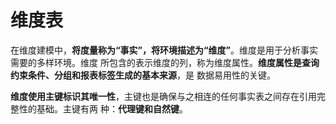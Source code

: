 维度表
================================================================================
在维度建模中，**将度量称为“事实”，将环境描述为“维度”**。维度是用于分析事实需要的多样环境。维度
所包含的表示维度的列，称为维度属性。**维度属性是查询约束条件、分组和报表标签生成的基本来源**，是
数据易用性的关键。

**维度使用主键标识其唯一性**，主键也是确保与之相连的任何事实表之间存在引用完整性的基础。主键有两
种：**代理键和自然键**。



